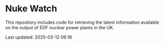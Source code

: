 # Nuke Watch

This repository includes code for retrieving the latest information available on the output of EDF nuclear power plants in the UK.

Last updated: 2025-03-12 06:16
